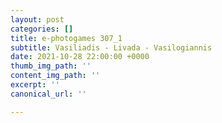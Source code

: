 ```yaml
---
layout: post
categories: []
title: e-photogames 307_1
subtitle: Vasiliadis - Livada - Vasilogiannis
date: 2021-10-28 22:00:00 +0000
thumb_img_path: ''
content_img_path: ''
excerpt: ''
canonical_url: ''

---
```


